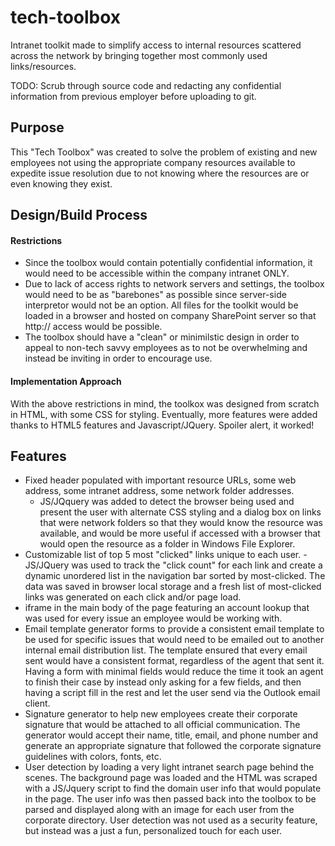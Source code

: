 # tech-toolbox
Intranet toolkit made to simplify access to internal resources scattered across
the network by bringing together most commonly used links/resources.  

TODO: Scrub through source code and redacting any confidential information from
previous employer before uploading to git.

## Purpose
This "Tech Toolbox" was created to solve the problem of existing and new 
employees not using the appropriate company resources available to expedite
issue resolution due to not knowing where the resources are or even knowing
they exist.

## Design/Build Process
#### Restrictions
* Since the toolbox would contain potentially confidential information, it 
would need to be accessible within the company intranet ONLY. 
* Due to lack of access rights to network servers and settings, the toolbox 
would need to be as "barebones" as possible since server-side interpretor would 
not be an option. All files for the toolkit would be loaded in a browser and 
hosted on company SharePoint server so that http:// access would be possible. 
* The toolbox should have a "clean" or minimilstic design in order to appeal 
to non-tech savvy employees as to not be overwhelming and instead be inviting 
in order to encourage use.
#### Implementation Approach
With the above restrictions in mind, the toolkox was designed from scratch in 
HTML, with some CSS for styling. Eventually, more features were added thanks 
to HTML5 features and Javascript/JQuery. Spoiler alert, it worked! 
## Features
* Fixed header populated with important resource URLs, some web address, some 
intranet address, some network folder addresses. 
    * JS/JQquery was added to detect the browser being used and present the 
    user with alternate CSS styling and a dialog box on links that were network 
    folders so that they would know the resource was available, and would be 
    more useful if accessed with a browser that would open the resource as a 
    folder in Windows File Explorer. 
* Customizable list of top 5 most "clicked" links unique to each user. - 
JS/JQuery was used to track the "click count" for each link and create a 
dynamic unordered list in the navigation bar sorted by most-clicked. The data 
was saved in browser local storage and a fresh list of most-clicked links was 
generated on each click and/or page load. 
* iframe in the main body of the page featuring an account lookup that was used 
for every issue an employee would be working with. 
* Email template generator forms to provide a consistent email template to be 
used for specific issues that would need to be emailed out to another internal 
email distribution list. The template ensured that every email sent would have 
a consistent format, regardless of the agent that sent it. Having a form with 
minimal fields would reduce the time it took an agent to finish their case by 
instead only asking for a few fields, and then having a script fill in the rest 
and let the user send via the Outlook email client. 
* Signature generator to help new employees create their corporate signature 
that would be attached to all official communication. The generator would 
accept their name, title, email, and phone number and generate an appropriate 
signature that followed the corporate signature guidelines with colors, fonts, 
etc.
* User detection by loading a very light intranet search page behind the 
scenes. The background page was loaded and the HTML was scraped with a 
JS/Jquery script to find the domain user info that would populate in the page. 
The user info was then passed back into the toolbox to be parsed and displayed
along with an image for each user from the corporate directory. User detection
was not used as a security feature, but instead was a just a fun, personalized
touch for each user.
